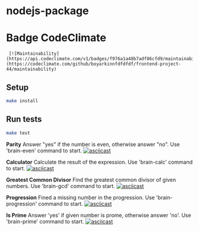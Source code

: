 # nodejs-package

   # Badge CodeClimate
     [![Maintainability](https://api.codeclimate.com/v1/badges/f976a1a48b7adf86cfd9/maintainability)](https://codeclimate.com/github/boyarkinnfdfdfdf/frontend-project-44/maintainability)

 ## Setup

```bash
make install
```

## Run tests

```bash
make test
```
 
 **Parity**
    Answer "yes" if the number is even, otherwise answer "no".
    Use 'brain-even' command to start.
 [![asciicast](https://asciinema.org/a/ZpEsKqch2O05sofiATxU4vcfS.svg)](https://asciinema.org/a/ZpEsKqch2O05sofiATxU4vcfS)

 **Calculator**
    Calculate the result of the expression.
    Use 'brain-calc' command to start.
  [![asciicast](https://asciinema.org/a/spmVtxiaM3OwOMKmHgiBNkEnt.svg)](https://asciinema.org/a/spmVtxiaM3OwOMKmHgiBNkEnt)

 **Greatest Common Divisor**
    Find the greatest common divisor of given numbers.
    Use 'brain-gcd' command to start.
 [![asciicast](https://asciinema.org/a/JDu4vze1ofHEKHv1G9qrTe4rg.svg)](https://asciinema.org/a/JDu4vze1ofHEKHv1G9qrTe4rg)

 **Progression**
    Fined a missing number in the progression.
    Use 'brain-progression' command to start.
 [![asciicast](https://asciinema.org/a/ybTbjYRV9dJZEDovZJrJ0r7Vh.svg)](https://asciinema.org/a/ybTbjYRV9dJZEDovZJrJ0r7Vh)

 **Is Prime**
    Answer 'yes' if given number is prome, otherwise answer 'no'.
    Use 'brain-prime' command to start. 
 [![asciicast](https://asciinema.org/a/O2SVNdijqtpZY1t0Y2k3Gucp5.svg)](https://asciinema.org/a/O2SVNdijqtpZY1t0Y2k3Gucp5)
  
